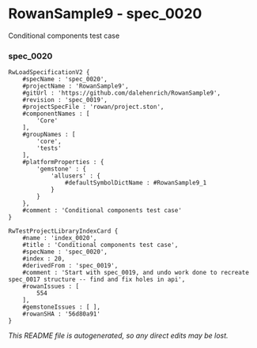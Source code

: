 # RowanSample9 - spec_0020
Conditional components test case
### spec_0020
```
RwLoadSpecificationV2 {
	#specName : 'spec_0020',
	#projectName : 'RowanSample9',
	#gitUrl : 'https://github.com/dalehenrich/RowanSample9',
	#revision : 'spec_0019',
	#projectSpecFile : 'rowan/project.ston',
	#componentNames : [
		'Core'
	],
	#groupNames : [
		'core',
		'tests'
	],
	#platformProperties : {
		'gemstone' : {
			'allusers' : {
				#defaultSymbolDictName : #RowanSample9_1
			}
		}
	},
	#comment : 'Conditional components test case'
}

RwTestProjectLibraryIndexCard {
	#name : 'index_0020',
	#title : 'Conditional components test case',
	#specName : 'spec_0020',
	#index : 20,
	#derivedFrom : 'spec_0019',
	#comment : 'Start with spec_0019, and undo work done to recreate spec_0017 structure -- find and fix holes in api',
	#rowanIssues : [
		554
	],
	#gemstoneIssues : [ ],
	#rowanSHA : '56d80a91'
}
```

*This README file is autogenerated, so any direct edits may be lost.*
